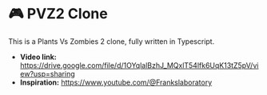 # 🎮 PVZ2 Clone 

This is a Plants Vs Zombies 2 clone, fully written in Typescript.

- **Video link:** https://drive.google.com/file/d/1OYqlalBzhJ_MQxlT54lfk6UqK13tZ5pV/view?usp=sharing
- **Inspiration:** https://www.youtube.com/@Frankslaboratory
